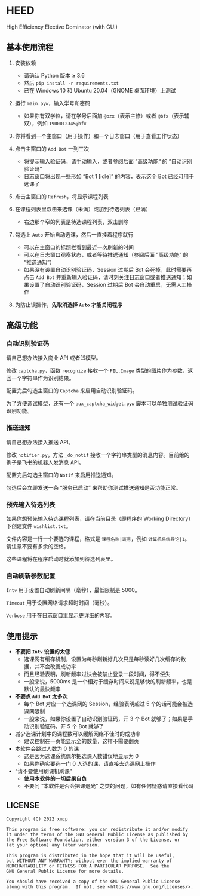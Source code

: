 # HEED
High Efficiency Elective Dominator (with GUI)



## 基本使用流程

1. 安装依赖
     - 请确认 Python 版本 ≥ 3.6
     - 然后 `pip install -r requirements.txt`
     - 已在 Windows 10 和 Ubuntu 20.04（GNOME 桌面环境）上测试
2. 运行 `main.pyw`，输入学号和密码
   - 如果你有双学位，请在学号后面加 `@bzx`（表示主修）或者 `@bfx`（表示辅双），例如 `1900012345@bfx` 
3. 你将看到一个主窗口（用于操作）和一个日志窗口（用于查看工作状态）
4. 点击主窗口的 `Add Bot` 一到三次
   - 将提示输入验证码，请手动输入，或者参阅后面 ”高级功能“ 的 ”自动识别验证码“
   - 日志窗口将出现一些形如 “Bot 1 [idle]” 的内容，表示这个 Bot 已经可用于选课了
5. 点击主窗口的 `Refresh`，将显示课程列表
6. 在课程列表里双击来选课（未满）或加到待选列表（已满）
     - 右边那个窄的列表是待选课程列表，双击删除
7. 勾选上 `Auto` 开始自动选课，然后一直挂着程序就行
   - 可以在主窗口的标题栏看到最近一次刷新的时间
   - 可以在日志窗口观察状态，或者等待推送通知（参阅后面 ”高级功能“ 的 “推送通知”）
   - 如果没有设置自动识别验证码，Session 过期后 Bot 会死掉，此时需要再点击 `Add Bot` 并重新输入验证码，请时刻关注日志窗口或者推送通知；如果设置了自动识别验证码，Session 过期后 Bot 会自动重启，无需人工操作

8. 为防止误操作，**先取消选择 `Auto` 才能关闭程序**



## 高级功能

### 自动识别验证码

请自己想办法接入商业 API 或者凹模型。

修改 `captcha.py`，函数 `recognize` 接收一个 `PIL.Image` 类型的图片作为参数，返回一个字符串作为识别结果。

配置完后勾选主窗口的 `Captcha` 来启用自动识别验证码。

为了方便调试模型，还有一个 `aux_captcha_widget.pyw` 脚本可以单独测试验证码识别功能。



### 推送通知

请自己想办法接入推送 API。

修改 `notifier.py`，方法 `_do_notif` 接收一个字符串类型的消息内容。目前给的例子是飞书的机器人发消息 API。

配置完后勾选主窗口的 `Notif` 来启用推送通知。

勾选后会立即发送一条 “服务已启动” 来帮助你测试推送通知是否功能正常。



### 预先输入待选列表

如果你想预先输入待选课程列表，请在当前目录（即程序的 Working Directory）下创建文件 `wishlist.txt`。

文件内容是一行一个要选的课程，格式是 `课程名称|班号`，例如 `计算机系统导论|1`。请注意不要有多余的空格。

这些课程将在程序启动时就添加到待选列表里。



### 自动刷新参数配置

`Intv` 用于设置自动刷新间隔（毫秒），最低限制是 5000。

`Timeout` 用于设置网络请求超时时间（毫秒）。

`Verbose` 用于在日志窗口里显示更详细的内容。



## 使用提示

- **不要把 `Intv` 设置的太低**
  - 选课网有缓存机制，设置为每秒刷新好几次只是每秒读好几次缓存的数据，并不会改善成功率
  - 而且经验表明，刷新频率过快会被禁止登录一段时间，得不偿失
  - 一般来说，5000ms 是一个相对于缓存时间来说足够快的刷新频率，也是默认的最快频率
- **不要点 `Add Bot` 太多次**
  - 每个 Bot 对应一个选课网的 Session，经验表明超过 5 个的话可能会被选课网限制
  - 一般来说，如果你设置了自动识别验证码，开 3 个 Bot 就够了；如果是手动识别验证码，开 5 个 Bot 就够了
- 减少选课计划中的课程数可以缓解网络不佳时的成功率
  - 建议控制在一页能显示全的数量，这样不需要翻页
- 本软件会跳过人数为 0 的课
  - 这是因为选课系统偶尔把选课人数错误地显示为 0
  - 如果你确实要选一门 0 人选的课，请直接去选课网上操作
- “请不要使用刷课机刷课”
  - **使用本软件的一切后果自负**
  - 不要问 “本软件是否会把课退光” 之类的问题，如有任何疑惑请直接看代码



## LICENSE

```
Copyright (C) 2022 xmcp

This program is free software: you can redistribute it and/or modify
it under the terms of the GNU General Public License as published by
the Free Software Foundation, either version 3 of the License, or
(at your option) any later version.

This program is distributed in the hope that it will be useful,
but WITHOUT ANY WARRANTY; without even the implied warranty of
MERCHANTABILITY or FITNESS FOR A PARTICULAR PURPOSE.  See the
GNU General Public License for more details.

You should have received a copy of the GNU General Public License
along with this program.  If not, see <https://www.gnu.org/licenses/>.
```
